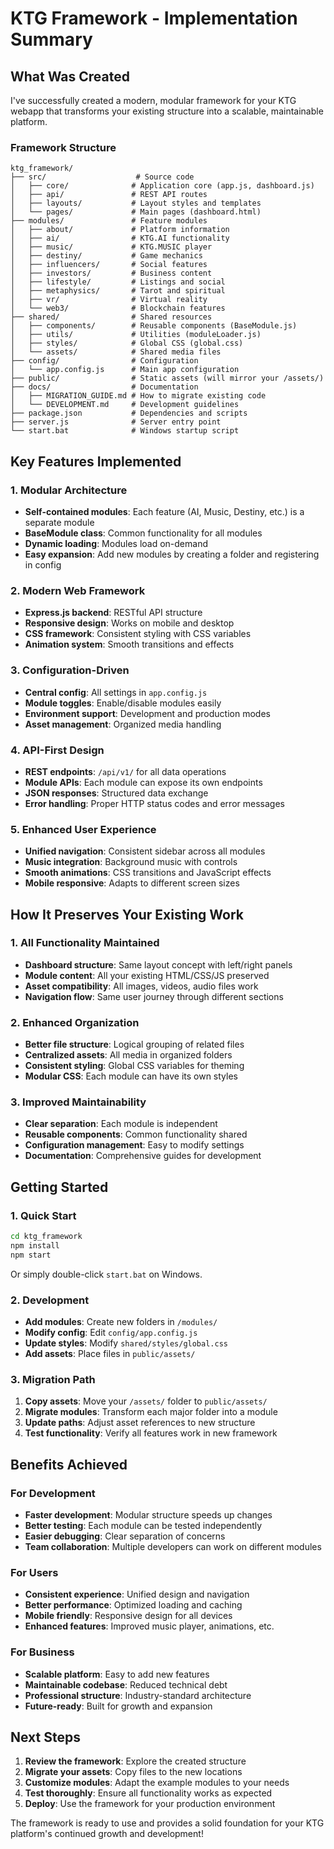 # KTG Framework - Implementation Summary

## What Was Created

I've successfully created a modern, modular framework for your KTG webapp that transforms your existing structure into a scalable, maintainable platform.

### Framework Structure

```
ktg_framework/
├── src/                    # Source code
│   ├── core/              # Application core (app.js, dashboard.js)
│   ├── api/               # REST API routes
│   ├── layouts/           # Layout styles and templates
│   └── pages/             # Main pages (dashboard.html)
├── modules/               # Feature modules
│   ├── about/             # Platform information
│   ├── ai/                # KTG.AI functionality
│   ├── music/             # KTG.MUSIC player
│   ├── destiny/           # Game mechanics
│   ├── influencers/       # Social features
│   ├── investors/         # Business content
│   ├── lifestyle/         # Listings and social
│   ├── metaphysics/       # Tarot and spiritual
│   ├── vr/                # Virtual reality
│   └── web3/              # Blockchain features
├── shared/                # Shared resources
│   ├── components/        # Reusable components (BaseModule.js)
│   ├── utils/             # Utilities (moduleLoader.js)
│   ├── styles/            # Global CSS (global.css)
│   └── assets/            # Shared media files
├── config/                # Configuration
│   └── app.config.js      # Main app configuration
├── public/                # Static assets (will mirror your /assets/)
├── docs/                  # Documentation
│   ├── MIGRATION_GUIDE.md # How to migrate existing code
│   └── DEVELOPMENT.md     # Development guidelines
├── package.json           # Dependencies and scripts
├── server.js              # Server entry point
└── start.bat              # Windows startup script
```

## Key Features Implemented

### 1. Modular Architecture
- **Self-contained modules**: Each feature (AI, Music, Destiny, etc.) is a separate module
- **BaseModule class**: Common functionality for all modules
- **Dynamic loading**: Modules load on-demand
- **Easy expansion**: Add new modules by creating a folder and registering in config

### 2. Modern Web Framework
- **Express.js backend**: RESTful API structure
- **Responsive design**: Works on mobile and desktop
- **CSS framework**: Consistent styling with CSS variables
- **Animation system**: Smooth transitions and effects

### 3. Configuration-Driven
- **Central config**: All settings in `app.config.js`
- **Module toggles**: Enable/disable modules easily
- **Environment support**: Development and production modes
- **Asset management**: Organized media handling

### 4. API-First Design
- **REST endpoints**: `/api/v1/` for all data operations
- **Module APIs**: Each module can expose its own endpoints
- **JSON responses**: Structured data exchange
- **Error handling**: Proper HTTP status codes and error messages

### 5. Enhanced User Experience
- **Unified navigation**: Consistent sidebar across all modules
- **Music integration**: Background music with controls
- **Smooth animations**: CSS transitions and JavaScript effects
- **Mobile responsive**: Adapts to different screen sizes

## How It Preserves Your Existing Work

### 1. All Functionality Maintained
- **Dashboard structure**: Same layout concept with left/right panels
- **Module content**: All your existing HTML/CSS/JS preserved
- **Asset compatibility**: All images, videos, audio files work
- **Navigation flow**: Same user journey through different sections

### 2. Enhanced Organization
- **Better file structure**: Logical grouping of related files
- **Centralized assets**: All media in organized folders
- **Consistent styling**: Global CSS variables for theming
- **Modular CSS**: Each module can have its own styles

### 3. Improved Maintainability
- **Clear separation**: Each module is independent
- **Reusable components**: Common functionality shared
- **Configuration management**: Easy to modify settings
- **Documentation**: Comprehensive guides for development

## Getting Started

### 1. Quick Start
```bash
cd ktg_framework
npm install
npm start
```
Or simply double-click `start.bat` on Windows.

### 2. Development
- **Add modules**: Create new folders in `/modules/`
- **Modify config**: Edit `config/app.config.js`
- **Update styles**: Modify `shared/styles/global.css`
- **Add assets**: Place files in `public/assets/`

### 3. Migration Path
1. **Copy assets**: Move your `/assets/` folder to `public/assets/`
2. **Migrate modules**: Transform each major folder into a module
3. **Update paths**: Adjust asset references to new structure
4. **Test functionality**: Verify all features work in new framework

## Benefits Achieved

### For Development
- **Faster development**: Modular structure speeds up changes
- **Better testing**: Each module can be tested independently
- **Easier debugging**: Clear separation of concerns
- **Team collaboration**: Multiple developers can work on different modules

### For Users
- **Consistent experience**: Unified design and navigation
- **Better performance**: Optimized loading and caching
- **Mobile friendly**: Responsive design for all devices
- **Enhanced features**: Improved music player, animations, etc.

### For Business
- **Scalable platform**: Easy to add new features
- **Maintainable codebase**: Reduced technical debt
- **Professional structure**: Industry-standard architecture
- **Future-ready**: Built for growth and expansion

## Next Steps

1. **Review the framework**: Explore the created structure
2. **Migrate your assets**: Copy files to the new locations
3. **Customize modules**: Adapt the example modules to your needs
4. **Test thoroughly**: Ensure all functionality works as expected
5. **Deploy**: Use the framework for your production environment

The framework is ready to use and provides a solid foundation for your KTG platform's continued growth and development!